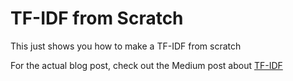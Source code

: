 # TF-IDF from Scratch


This just shows you how to make a TF-IDF from scratch

For the actual blog post, check out the Medium post about [TF-IDF](https://medium.com/@imamun/creating-a-tf-idf-in-python-e43f05e4d424)
